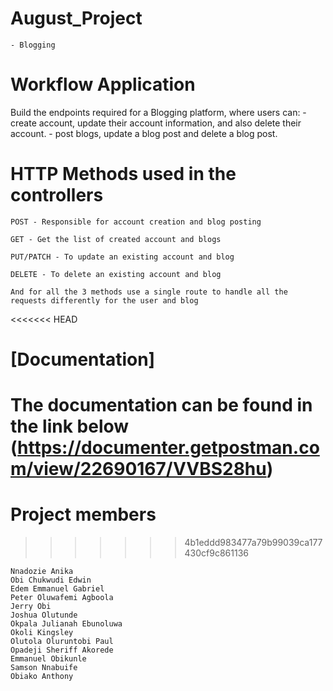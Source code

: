 # August_Project

    - Blogging

# Workflow Application

Build the endpoints required for a Blogging platform, where users can: - create account, update their account information, and also delete their account. - post blogs, update a blog post and delete a blog post.

# HTTP Methods used in the controllers

    POST - Responsible for account creation and blog posting

    GET - Get the list of created account and blogs

    PUT/PATCH - To update an existing account and blog

    DELETE - To delete an existing account and blog

    And for all the 3 methods use a single route to handle all the requests differently for the user and blog

<<<<<<< HEAD

   # [Documentation]
   The documentation can be found in the link below
   (https://documenter.getpostman.com/view/22690167/VVBS28hu)
=======

# Project members
>>>>>>> 4b1eddd983477a79b99039ca177430cf9c861136

    Nnadozie Anika
    Obi Chukwudi Edwin
    Edem Emmanuel Gabriel
    Peter Oluwafemi Agboola
    Jerry Obi
    Joshua Olutunde
    Okpala Julianah Ebunoluwa
    Okoli Kingsley
    Olutola Oluruntobi Paul
    Opadeji Sheriff Akorede
    Emmanuel Obikunle
    Samson Nnabuife
    Obiako Anthony
